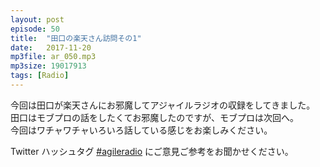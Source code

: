 ```yaml
---
layout: post
episode: 50
title:  "田口の楽天さん訪問その1"
date:   2017-11-20
mp3file: ar_050.mp3
mp3size: 19017913
tags: [Radio]
---
```


今回は田口が楽天さんにお邪魔してアジャイルラジオの収録をしてきました。  
田口はモブプロの話をしたくてお邪魔したのですが、モブプロは次回へ。  
今回はワチャワチャいろいろ話している感じをお楽しみください。

Twitter ハッシュタグ [#agileradio](https://twitter.com/intent/tweet?hashtags=agileradio) にご意見ご参考をお聞かせください。

